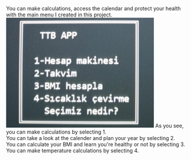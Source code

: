 You can make calculations, access the calendar and protect your health with the main menu I created in this project.
<img height=300 src="p1menufoto.jpg"/>
As you see, you can make calculations by selecting 1.<br>
You can take a look at the calender and plan your year by selecting 2.<br>
You can calculate your BMI and learn you're healthy or not by selecting 3.<br>
You can make temperature calculations by selecting 4.<br>